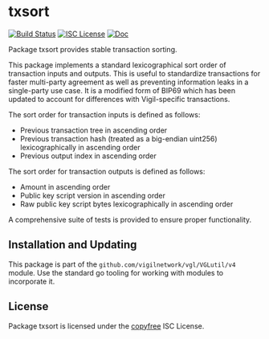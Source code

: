 txsort
======

[![Build Status](https://github.com/vigilnetwork/vgl/workflows/Build%20and%20Test/badge.svg)](https://github.com/vigilnetwork/vgl/actions)
[![ISC License](https://img.shields.io/badge/license-ISC-blue.svg)](http://copyfree.org)
[![Doc](https://img.shields.io/badge/doc-reference-blue.svg)](https://pkg.go.dev/github.com/vigilnetwork/vgl/VGLutil/v4/txsort)

Package txsort provides stable transaction sorting.

This package implements a standard lexicographical sort order of transaction
inputs and outputs.  This is useful to standardize transactions for faster
multi-party agreement as well as preventing information leaks in a single-party
use case.  It is a modified form of BIP69 which has been updated to account for
differences with Vigil-specific transactions.

The sort order for transaction inputs is defined as follows:
- Previous transaction tree in ascending order
- Previous transaction hash (treated as a big-endian uint256) lexicographically
  in ascending order
- Previous output index in ascending order

The sort order for transaction outputs is defined as follows:
- Amount in ascending order
- Public key script version in ascending order
- Raw public key script bytes lexicographically in ascending order

A comprehensive suite of tests is provided to ensure proper functionality.

## Installation and Updating

This package is part of the `github.com/vigilnetwork/vgl/VGLutil/v4` module.  Use the
standard go tooling for working with modules to incorporate it.

## License

Package txsort is licensed under the [copyfree](http://copyfree.org) ISC
License.




